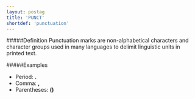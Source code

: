 ```yaml
---
layout: postag
title: 'PUNCT'
shortdef: 'punctuation'
---
```

#####Definition
Punctuation marks are non-alphabetical characters and character groups used in many languages to delimit linguistic units in printed text.

#####Examples
* Period: <b>.</b>
* Comma: <b>,</b>
* Parentheses: <b>()</b>
<!-- Interlanguage links updated Út zář 29 18:40:48 CEST 2020 -->
